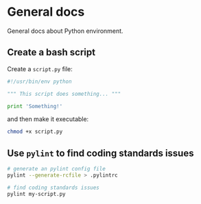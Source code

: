 # General docs
General docs about Python environment.

## Create a bash script

Create a `script.py` file:
```python
#!/usr/bin/env python

""" This script does something... """

print 'Something!'
```

and then make it executable:
```bash
chmod +x script.py
```

## Use `pylint` to find coding standards issues

```bash
# generate an pylint config file
pylint --generate-rcfile > .pylintrc

# find coding standards issues
pylint my-script.py
```

